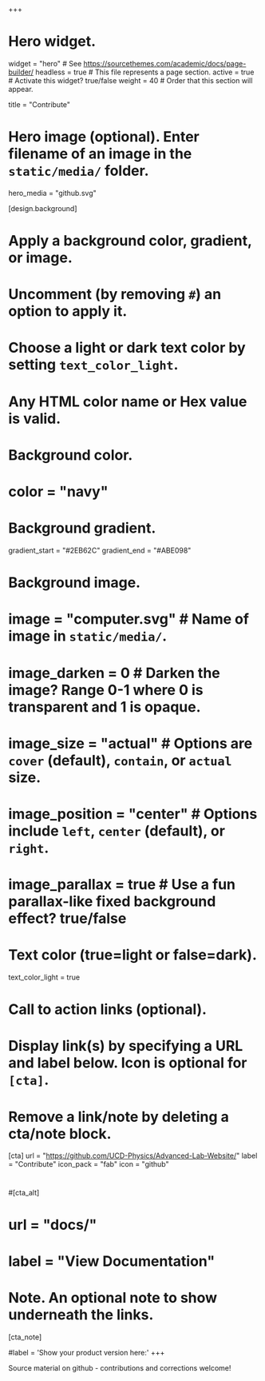 +++
# Hero widget.
widget = "hero"  # See https://sourcethemes.com/academic/docs/page-builder/
headless = true  # This file represents a page section.
active = true  # Activate this widget? true/false
weight = 40  # Order that this section will appear.

title = "Contribute"

# Hero image (optional). Enter filename of an image in the `static/media/` folder.
hero_media = "github.svg"

[design.background]
  # Apply a background color, gradient, or image.
  #   Uncomment (by removing `#`) an option to apply it.
  #   Choose a light or dark text color by setting `text_color_light`.
  #   Any HTML color name or Hex value is valid.

  # Background color.
  # color = "navy"
  
  # Background gradient.
  gradient_start = "#2EB62C"
  gradient_end = "#ABE098"
  
  # Background image.
  # image = "computer.svg"  # Name of image in `static/media/`.
  # image_darken = 0  # Darken the image? Range 0-1 where 0 is transparent and 1 is opaque.
  # image_size = "actual"  #  Options are `cover` (default), `contain`, or `actual` size.
  # image_position = "center"  # Options include `left`, `center` (default), or `right`.
  # image_parallax = true  # Use a fun parallax-like fixed background effect? true/false
  
  # Text color (true=light or false=dark).
  text_color_light = true

# Call to action links (optional).
#   Display link(s) by specifying a URL and label below. Icon is optional for `[cta]`.
#   Remove a link/note by deleting a cta/note block.
[cta]
  url = "https://github.com/UCD-Physics/Advanced-Lab-Website/"
  label = "Contribute"
  icon_pack = "fab"
  icon = "github"
#  
#[cta_alt]
#  url = "docs/"
#  label = "View Documentation"

# Note. An optional note to show underneath the links.
[cta_note]
 

#label = '<span class="js-github-release" data-repo="gcushen/hugo-academic">Show your product version here:<!-- V --></span>'
+++

Source material on github - contributions and corrections welcome!
